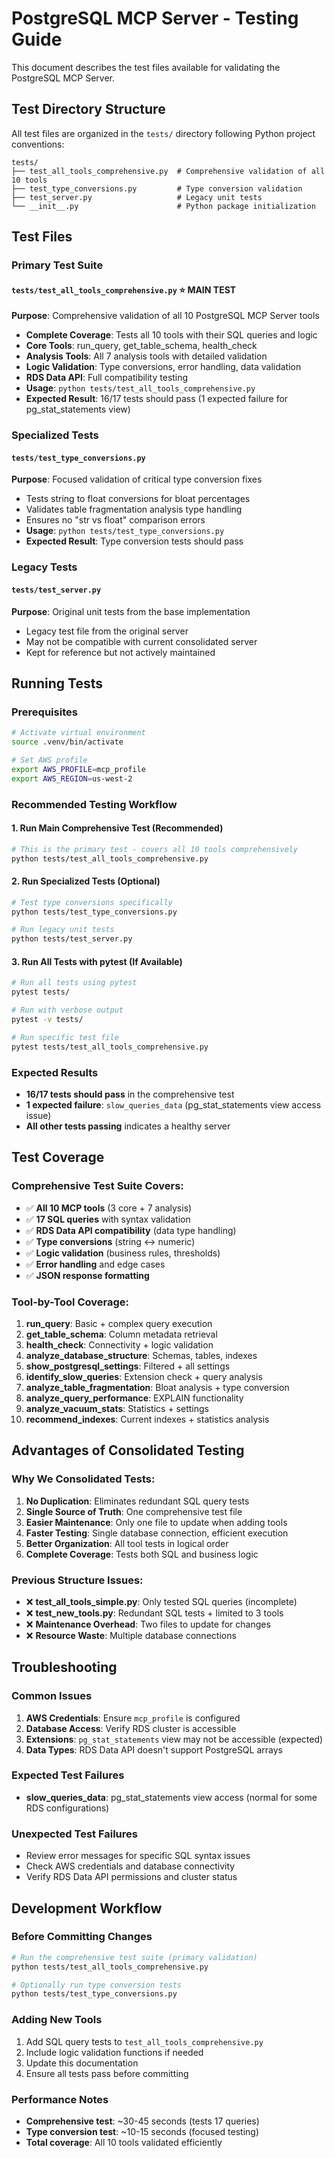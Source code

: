 # PostgreSQL MCP Server - Testing Guide

This document describes the test files available for validating the PostgreSQL MCP Server.

## Test Directory Structure

All test files are organized in the `tests/` directory following Python project conventions:

```
tests/
├── test_all_tools_comprehensive.py  # Comprehensive validation of all 10 tools
├── test_type_conversions.py         # Type conversion validation
├── test_server.py                   # Legacy unit tests
└── __init__.py                      # Python package initialization
```

## Test Files

### Primary Test Suite

#### `tests/test_all_tools_comprehensive.py` ⭐ **MAIN TEST**
**Purpose**: Comprehensive validation of all 10 PostgreSQL MCP Server tools
- **Complete Coverage**: Tests all 10 tools with their SQL queries and logic
- **Core Tools**: run_query, get_table_schema, health_check
- **Analysis Tools**: All 7 analysis tools with detailed validation
- **Logic Validation**: Type conversions, error handling, data validation
- **RDS Data API**: Full compatibility testing
- **Usage**: `python tests/test_all_tools_comprehensive.py`
- **Expected Result**: 16/17 tests should pass (1 expected failure for pg_stat_statements view)

### Specialized Tests

#### `tests/test_type_conversions.py`
**Purpose**: Focused validation of critical type conversion fixes
- Tests string to float conversions for bloat percentages
- Validates table fragmentation analysis type handling
- Ensures no "str vs float" comparison errors
- **Usage**: `python tests/test_type_conversions.py`
- **Expected Result**: Type conversion tests should pass

### Legacy Tests

#### `tests/test_server.py`
**Purpose**: Original unit tests from the base implementation
- Legacy test file from the original server
- May not be compatible with current consolidated server
- Kept for reference but not actively maintained

## Running Tests

### Prerequisites
```bash
# Activate virtual environment
source .venv/bin/activate

# Set AWS profile
export AWS_PROFILE=mcp_profile
export AWS_REGION=us-west-2
```

### Recommended Testing Workflow

#### 1. Run Main Comprehensive Test (Recommended)
```bash
# This is the primary test - covers all 10 tools comprehensively
python tests/test_all_tools_comprehensive.py
```

#### 2. Run Specialized Tests (Optional)
```bash
# Test type conversions specifically
python tests/test_type_conversions.py

# Run legacy unit tests
python tests/test_server.py
```

#### 3. Run All Tests with pytest (If Available)
```bash
# Run all tests using pytest
pytest tests/

# Run with verbose output
pytest -v tests/

# Run specific test file
pytest tests/test_all_tools_comprehensive.py
```

### Expected Results
- **16/17 tests should pass** in the comprehensive test
- **1 expected failure**: `slow_queries_data` (pg_stat_statements view access issue)
- **All other tests passing** indicates a healthy server

## Test Coverage

### Comprehensive Test Suite Covers:
- ✅ **All 10 MCP tools** (3 core + 7 analysis)
- ✅ **17 SQL queries** with syntax validation
- ✅ **RDS Data API compatibility** (data type handling)
- ✅ **Type conversions** (string ↔ numeric)
- ✅ **Logic validation** (business rules, thresholds)
- ✅ **Error handling** and edge cases
- ✅ **JSON response formatting**

### Tool-by-Tool Coverage:
1. **run_query**: Basic + complex query execution
2. **get_table_schema**: Column metadata retrieval
3. **health_check**: Connectivity + logic validation
4. **analyze_database_structure**: Schemas, tables, indexes
5. **show_postgresql_settings**: Filtered + all settings
6. **identify_slow_queries**: Extension check + query analysis
7. **analyze_table_fragmentation**: Bloat analysis + type conversion
8. **analyze_query_performance**: EXPLAIN functionality
9. **analyze_vacuum_stats**: Statistics + settings
10. **recommend_indexes**: Current indexes + statistics analysis

## Advantages of Consolidated Testing

### Why We Consolidated Tests:
1. **No Duplication**: Eliminates redundant SQL query tests
2. **Single Source of Truth**: One comprehensive test file
3. **Easier Maintenance**: Only one file to update when adding tools
4. **Faster Testing**: Single database connection, efficient execution
5. **Better Organization**: All tool tests in logical order
6. **Complete Coverage**: Tests both SQL and business logic

### Previous Structure Issues:
- ❌ **test_all_tools_simple.py**: Only tested SQL queries (incomplete)
- ❌ **test_new_tools.py**: Redundant SQL tests + limited to 3 tools
- ❌ **Maintenance Overhead**: Two files to update for changes
- ❌ **Resource Waste**: Multiple database connections

## Troubleshooting

### Common Issues
1. **AWS Credentials**: Ensure `mcp_profile` is configured
2. **Database Access**: Verify RDS cluster is accessible
3. **Extensions**: `pg_stat_statements` view may not be accessible (expected)
4. **Data Types**: RDS Data API doesn't support PostgreSQL arrays

### Expected Test Failures
- **slow_queries_data**: pg_stat_statements view access (normal for some RDS configurations)

### Unexpected Test Failures
- Review error messages for specific SQL syntax issues
- Check AWS credentials and database connectivity
- Verify RDS Data API permissions and cluster status

## Development Workflow

### Before Committing Changes
```bash
# Run the comprehensive test suite (primary validation)
python tests/test_all_tools_comprehensive.py

# Optionally run type conversion tests
python tests/test_type_conversions.py
```

### Adding New Tools
1. Add SQL query tests to `test_all_tools_comprehensive.py`
2. Include logic validation functions if needed
3. Update this documentation
4. Ensure all tests pass before committing

### Performance Notes
- **Comprehensive test**: ~30-45 seconds (tests 17 queries)
- **Type conversion test**: ~10-15 seconds (focused testing)
- **Total coverage**: All 10 tools validated efficiently
